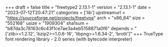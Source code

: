 +++
draft = false
title = "freetype2 2.13.1-1"
version = "2.13.1-1"
date = "2023-07-12T20:47:21"
categories = ['lib']
upstreamurl = "https://sourceforge.net/projects/freetype"
arch = "x86_64"
size = "552168"
usize = "1909304"
sha1sum = "b87da3c78163c6c43f1ce7ae3a4eb5158871a0f6"
depends = "['zlib>=1.2.12', 'bzip2>=1.0.6-16', 'libpng>=1.6.34-2', 'brotli']"
+++
TrueType font rendering library - 2.0 series (with bytecode interpreter)